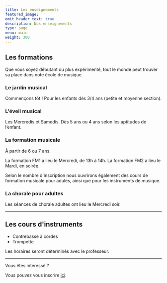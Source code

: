 ```yaml
---
title: Les enseignements
featured_image: ''
omit_header_text: true
description: Nos enseignements
type: page
menu: main
weight: 300
---
```


## Les formations

Que vous soyez débutant ou plus expérimenté, tout le monde peut trouver sa place dans
note école de musique.

### Le jardin musical

Commençons tôt ! Pour les enfants dès 3/4 ans (petite et moyenne section).


### L'éveil musical

Les Mercredis et Samedis. Dès 5 ans ou 4 ans selon les aptitudes de l’enfant.


### La formation musicale

À partir de 6 ou 7 ans.

La formation FM1 a lieu le Mercredi, de 13h à 14h.
La formation FM2 a lieu le Mardi, en soirée.

Selon le nombre d'inscription nous ouvrirons également des cours de formation musicale
pour adules, ainsi que pour les instruments de musique.


### La chorale pour adultes

Les séances de chorale adultes ont lieu le Mercredi soir.


---

## Les cours d'instruments

- Contrebasse à cordes
- Trompette

Les horaires seront déterminés avec le professeur.

---

Vous êtes intéressé ?

Vous pouvez vous inscrire [ici](/inscription).
